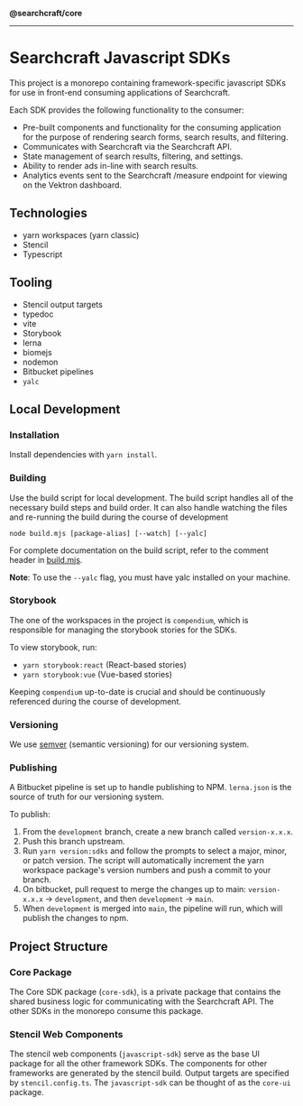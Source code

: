 **@searchcraft/core**

***

# Searchcraft Javascript SDKs

This project is a monorepo containing framework-specific javascript SDKs for use in front-end consuming applications of Searchcraft.

Each SDK provides the following functionality to the consumer:
- Pre-built components and functionality for the consuming application for the purpose of rendering search forms, search results, and filtering.
- Communicates with Searchcraft via the Searchcraft API.
- State management of search results, filtering, and settings.
- Ability to render ads in-line with search results.
- Analytics events sent to the Searchcraft /measure endpoint for viewing on the Vektron dashboard.

## Technologies
- yarn workspaces (yarn classic)
- Stencil
- Typescript

## Tooling
- Stencil output targets
- typedoc
- vite
- Storybook
- lerna
- biomejs
- nodemon
- Bitbucket pipelines
- `yalc`

## Local Development

### Installation
Install dependencies with `yarn install`.

### Building
Use the build script for local development. The build script handles all of the necessary build steps and build order. It can also handle watching the files and re-running the build during the course of development

```
node build.mjs [package-alias] [--watch] [--yalc]
```
For complete documentation on the build script, refer to the comment header in [build.mjs](https://docs.searchcraft.io/reference/sdk/core/_media/build.mjs).

**Note**: To use the `--yalc` flag, you must have yalc installed on your machine.

### Storybook
The one of the workspaces in the project is `compendium`, which is responsible for managing the storybook stories for the SDKs.

To view storybook, run:
- `yarn storybook:react` (React-based stories)
- `yarn storybook:vue` (Vue-based stories)

Keeping `compendium` up-to-date is crucial and should be continuously referenced during the course of development.

### Versioning

We use [semver](https://semver.org/) (semantic versioning) for our versioning system.

### Publishing

A Bitbucket pipeline is set up to handle publishing to NPM. `lerna.json` is the source of truth for our versioning system.

To publish:
1. From the `development` branch, create a new branch called `version-x.x.x`.
2. Push this branch upstream.
3. Run `yarn version:sdks` and follow the prompts to select a major, minor, or patch version. The script will automatically increment the yarn workspace package's version numbers and push a commit to your branch.
4. On bitbucket, pull request to merge the changes up to main: `version-x.x.x` -> `development`, and then `development` -> `main`.
5. When `development` is merged into `main`, the pipeline will run, which will publish the changes to npm.

## Project Structure

### Core Package

The Core SDK package (`core-sdk`), is a private package that contains the shared business logic for communicating with the Searchcraft API. The other SDKs in the monorepo consume this package.

### Stencil Web Components

The stencil web components (`javascript-sdk`) serve as the base UI package for all the other framework SDKs. The components for other frameworks are generated by the stencil build. Output targets are specified by `stencil.config.ts`. The `javascript-sdk` can be thought of as the `core-ui` package.
